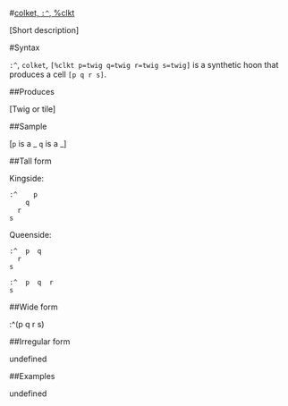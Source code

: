 #[colket, `:^`, %clkt](#clkt)

[Short description]

#Syntax

`:^`, `colket`, `[%clkt p=twig q=twig r=twig s=twig]` is a 
synthetic hoon that produces a cell `[p q r s]`.

##Produces

[Twig or tile]

##Sample

[`p` is a _
`q` is a _]

##Tall form

Kingside:

    :^    p
        q
      r
    s

Queenside:

    :^  p  q
      r
    s

    :^  p  q  r  
    s

##Wide form

:^(p q r s)

##Irregular form

undefined

##Examples

undefined

